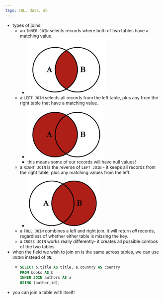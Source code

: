 ```yaml
---
tags: SQL, data, db
---
```


- types of joins:
	- an `INNER JOIN` selects records where both of two tables have a matching value.
		- ![image.png](../assets/image_1735886047803_0.png)
	- a `LEFT JOIN` selects all records from the left table, plus any from the right table that have a matching value.
		- ![image.png](../assets/image_1735887147655_0.png)
		- this means some of our records will have null values!
	- a `RIGHT JOIN` is the reverse of `LEFT JOIN` - it keeps all records from the right table, plus any matching values from the left.
		- ![image.png](../assets/image_1735887233164_0.png)
	- a `FULL JOIN` combines a left and right join. it will return _all_ records, regardless of whether either table is missing the key.
	- a `CROSS JOIN` works really differently- it creates all possible combos of the two tables.
- when the field we wish to join on is the same across tables, we can use `USING` instead of `ON`:
	- ```SQL
	  SELECT b.title AS title, a.country AS country
	  FROM books AS b
	  INNER JOIN authors AS a
	  USING (author_id);
	  ```
- you can join a table with itself!